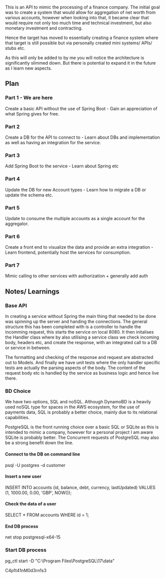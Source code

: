 This is an API to mimic the processing of a finance company. The initial goal was to create a system that would allow for aggregation of net worth from various accounts, however when looking into that, it became clear that would require not only too much time and technical investment, but also monetary investment and contracting.

Hence the target has moved to essentially creating a finance system where that target is still possible but via personally created mini systems/ APIs/ stubs etc.

As this will only be added to by me you will notice the architecture is significantly slimmed down. But there is potential to expand it in the future as I learn new aspects.

## Plan
### Part 1 - We are here
Create a basic API without the use of Spring Boot - Gain an appreciation of what Spring gives for free.
### Part 2
Create a DB for the API to connect to - Learn about DBs and implementation as well as having an integration for the service.
### Part 3 
Add Spring Boot to the service - Learn about Spring etc
### Part 4
Update the DB for new Account types - Learn how to migrate a DB or update the schema etc.
### Part 5
Update to consume the multiple accounts as a single account for the aggregator.
### Part 6
Create a front end to visualize the data and provide an extra integration - Learn frontend, potentially host the services for consumption.
### Part 7
Mimic calling to other services with authorization + generally add auth


## Notes/ Learnings
### Base API
In creating a service without Spring the main thing that needed to be done was spinning up the server and handing the connections. The general structure this has been completed with is a controller to handle the incomming request, this starts the service on local 8080.
It then initalises the Handler class where by also utilising a service class we check incoming body, headers etc, and create the response, with an integrated call to a DB or service in between.

The formatting and checking of the response and request are abstracted out to Models. And finally we have unit tests where the only handler specific tests are actually the parsing aspects of the body. The content of the request body etc is handled by the service as business logic and hence live there.

### BD Choice
We have two options, SQL and noSQL. Although DynamoBD is a heavily used noSQL type for spaces in the AWS ecosystem, for the use of payments data, SQL is probably a better choice, mainly due to its relational capabilities.

PostgreSQL is the front running choice over a basic SQL or SQLite as this is intended to mimic a company, however for a personal project I am aware SQLite is probably better.
The Concurrent requests of PostgreSQL may also be a strong benefit down the line.
#### Connect to the DB on command line
psql -U postgres -d customer
#### Insert a new user
INSERT INTO accounts (id, balance, debt, currency, lastUpdated)
VALUES (1, 1000.00, 0.00, 'GBP', NOW());
#### Check the data of a user
SELECT * FROM accounts WHERE id = 1;
#### End DB process
net stop postgresql-x64-15
### Start DB process
pg_ctl start -D "C:\Program Files\PostgreSQL\17\data"

C4p1t41nM0d3rn1s3